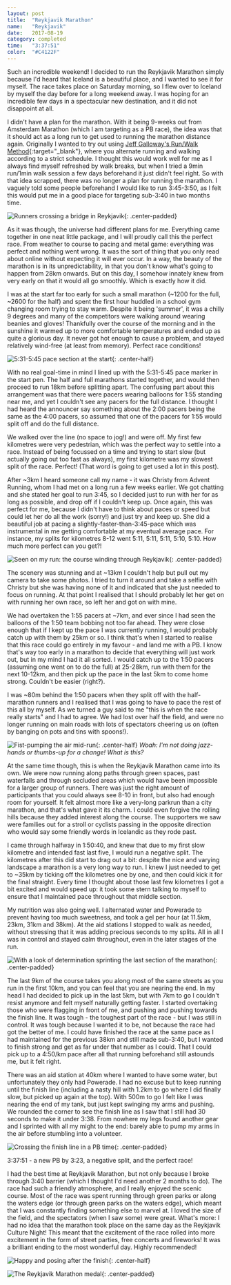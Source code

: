 ```yaml
---
layout: post
title:  "Reykjavik Marathon"
name:   "Reykjavik"
date:   2017-08-19
category: completed
time:   "3:37:51"
color:  "#C4122F"
---
```


Such an incredible weekend! I decided to run the Reykjavik Marathon simply because I'd heard that Iceland is a beautiful place, and I wanted to see it for myself. The race takes place on Saturday morning, so I flew over to Iceland by myself the day before for a long weekend away. I was hoping for an incredible few days in a spectacular new destination, and it did not disappoint at all.

I didn't have a plan for the marathon. With it being 9-weeks out from Amsterdam Marathon (which I am targeting as a PB race), the idea was that it should act as a long run to get used to running the marathon distance again. Originally I wanted to try out using [Jeff Galloway's Run/Walk Method](http://www.jeffgalloway.com/training/run-walk/){:target="_blank"}, where you alternate running and walking according to a strict schedule. I thought this would work well for me as I always find myself refreshed by walk breaks, but when I tried a 9min run/1min walk session a few days beforehand it just didn't feel right. So with that idea scrapped, there was no longer a plan for running the marathon. I vaguely told some people beforehand I would like to run 3:45-3:50, as I felt this would put me in a good place for targeting sub-3:40 in two months time.

![Runners crossing a bridge in Reykjavik](images/reykjavik-bridge.jpeg){: .center-padded}

As it was though, the universe had different plans for me. Everything came together in one neat little package, and I will proudly call this the perfect race. From weather to course to pacing and metal game: everything was perfect and nothing went wrong. It was the sort of thing that you only read about online without expecting it will ever occur. In a way, the beauty of the marathon is in its unpredictability, in that you don't know what's going to happen from 28km onwards. But on this day, I somehow innately knew from very early on that it would all go smoothly. Which is exactly how it did.

I was at the start far too early for such a small marathon (~1200 for the full, ~2600 for the half) and spent the first hour huddled in a school gym changing room trying to stay warm. Despite it being 'summer', it was a chilly 9 degrees and many of the competitors were walking around wearing beanies and gloves! Thankfully over the course of the morning and in the sunshine it warmed up to more comfortable temperatures and ended up as quite a glorious day. It never got hot enough to cause a problem, and stayed relatively wind-free (at least from memory). Perfect race conditions!

![5:31-5:45 pace section at the start](images/reykjavik-pace.jpg){: .center-half}

With no real goal-time in mind I lined up with the 5:31-5:45 pace marker in the start pen. The half and full marathons started together, and would then proceed to run 18km before splitting apart. The confusing part about this arrangement was that there were pacers wearing balloons for 1:55 standing near me, and yet I couldn't see any pacers for the full distance. I thought I had heard the announcer say something about the 2:00 pacers being the same as the 4:00 pacers, so assumed that one of the pacers for 1:55 would split off and do the full distance.

We walked over the line (no space to jog!) and were off. My first few kilometres were very pedestrian, which was the perfect way to settle into a race. Instead of being focussed on a time and trying to start slow (but actually going out too fast as always), my first kilometre was my slowest split of the race. Perfect! (That word is going to get used a lot in this post).

After ~3km I heard someone call my name - it was Christy from Advent Running, whom I had met on a long run a few weeks earlier. We got chatting and she stated her goal to run 3:45, so I decided just to run with her for as long as possible, and drop off if I couldn't keep up. Once again, this was perfect for me, because I didn't have to think about paces or speed but could let her do all the work (sorry!) and just try and keep up. She did a beautiful job at pacing a slightly-faster-than-3:45-pace which was instrumental in me getting comfortable at my eventual average pace. For instance, my splits for kilometres 8-12 went 5:11, 5:11, 5:11, 5:10, 5:10. How much more perfect can you get?!

![Seen on my run: the course winding through Reykjavik](images/reykjavik-course.jpg){: .center-padded}

The scenery was stunning and at ~13km I couldn't help but pull out my camera to take some photos. I tried to turn it around and take a selfie with Christy but she was having none of it and indicated that she just needed to focus on running. At that point I realised that I should probably let her get on with running her own race, so left her and got on with mine.

We had overtaken the 1:55 pacers at ~7km, and ever since I had seen the balloons of the 1:50 team bobbing not too far ahead. They were close enough that if I kept up the pace I was currently running, I would probably catch up with them by 25km or so. I think that's when I started to realise that this race could go entirely in my favour - and land me with a PB. I know that's way too early in a marathon to decide that everything will just work out, but in my mind I had it all sorted. I would catch up to the 1:50 pacers (assuming one went on to do the full) at 25-28km, run with them for the next 10-12km, and then pick up the pace in the last 5km to come home strong. Couldn't be easier (right?).

I was ~80m behind the 1:50 pacers when they split off with the half-marathon runners and I realised that I was going to have to pace the rest of this all by myself. As we turned a guy said to me "this is when the race really starts" and I had to agree. We had lost over half the field, and were no longer running on main roads with lots of spectators cheering us on (often by banging on pots and tins with spoons!).

![Fist-pumping the air mid-run](images/reykjavik-fistpump.jpeg){: .center-half}
*Woah: I'm not doing jazz-hands or thumbs-up for a change! What is this?*

At the same time though, this is when the Reykjavik Marathon came into its own. We were now running along paths through green spaces, past waterfalls and through secluded areas which would have been impossible for a larger group of runners. There was just the right amount of participants that you could always see 8-10 in front, but also had enough room for yourself. It felt almost more like a very-long parkrun than a city marathon, and that's what gave it its charm. I could even forgive the rolling hills because they added interest along the course. The supporters we saw were families out for a stroll or cyclists passing in the opposite direction who would say some friendly words in Icelandic as they rode past.

I came through halfway in 1:50:40, and knew that due to my first slow kilometre and intended fast last five, I would run a negative split. The kilometres after this did start to drag out a bit: despite the nice and varying landscape a marathon is a very long way to run. I knew I just needed to get to ~35km by ticking off the kilometres one by one, and then could kick it for the final straight. Every time I thought about those last few kilometres I got a bit excited and would speed up: it took some stern talking to myself to ensure that I maintained pace throughout that middle section.

My nutrition was also going well. I alternated water and Powerade to prevent having too much sweetness, and took a gel per hour (at 11.5km, 23km, 31km and 38km). At the aid stations I stopped to walk as needed, without stressing that it was adding precious seconds to my splits. All in all I was in control and stayed calm throughout, even in the later stages of the run.

![With a look of determination sprinting the last section of the marathon](images/reykjavik-sprint.jpeg){: .center-padded}

The last 9km of the course takes you along most of the same streets as you run in the first 10km, and you can feel that you are nearing the end. In my head I had decided to pick up in the last 5km, but with 7km to go I couldn't resist anymore and felt myself naturally getting faster. I started overtaking those who were flagging in front of me, and pushing and pushing towards the finish line. It was tough - the toughest part of the race - but I was still in control. It was tough because I wanted it to be, not because the race had got the better of me. I could have finished the race at the same pace as I had maintained for the previous 38km and still made sub-3:40, but I wanted to finish strong and get as far under that number as I could. That I could pick up to a 4:50/km pace after all that running beforehand still astounds me, but it felt right.

There was an aid station at 40km where I wanted to have some water, but unfortunately they only had Powerade. I had no excuse but to keep running until the finish line (including a nasty hill with 1.2km to go where I did finally slow, but picked up again at the top). With 500m to go I felt like I was nearing the end of my tank, but just kept swinging my arms and pushing. We rounded the corner to see the finish line as I saw that I still had 30 seconds to make it under 3:38. From nowhere my legs found another gear and I sprinted with all my might to the end: barely able to pump my arms in the air before stumbling into a volunteer.

![Crossing the finish line in a PB time](images/reykjavik-finish.jpeg){: .center-padded}

3:37:51 - a new PB by 3:23, a negative split, and the perfect race!

I had the best time at Reykjavik Marathon, but not only because I broke through 3:40 barrier (which I thought I'd need another 2 months to do). The race had such a friendly atmosphere, and I really enjoyed the scenic course. Most of the race was spent running through green parks or along the waters edge (or through green parks on the waters edge), which meant that I was constantly finding something else to marvel at. I loved the size of the field, and the spectators (when I saw some) were great. What's more: I had no idea that the marathon took place on the same day as the Reykjavik Culture Night! This meant that the excitement of the race rolled into more excitement in the form of street parties, free concerts and fireworks! It was a brilliant ending to the most wonderful day. Highly recommended!

![Happy and posing after the finish](images/reykjavik-postrace.jpg){: .center-half}

![The Reykjavik Marathon medal](images/reykjavik-medal.jpg){: .center-padded}